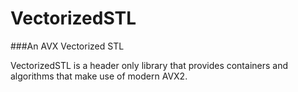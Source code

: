 # VectorizedSTL
###An AVX Vectorized STL

VectorizedSTL is a header only library that provides containers and algorithms that make use of modern AVX2.
